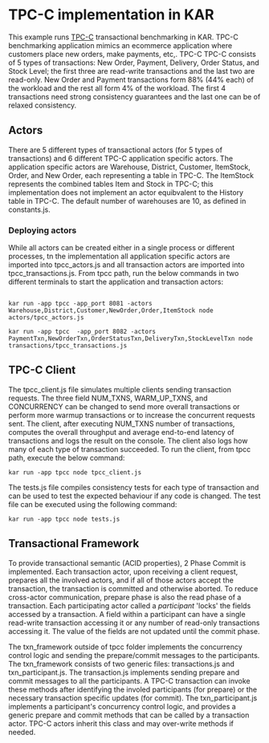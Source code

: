 <!--
# Copyright IBM Corporation 2020,2023
#
# Licensed under the Apache License, Version 2.0 (the "License");
# you may not use this file except in compliance with the License.
# You may obtain a copy of the License at
#
#     http://www.apache.org/licenses/LICENSE-2.0
#
# Unless required by applicable law or agreed to in writing, software
# distributed under the License is distributed on an "AS IS" BASIS,
# WITHOUT WARRANTIES OR CONDITIONS OF ANY KIND, either express or implied.
# See the License for the specific language governing permissions and
# limitations under the License.
-->

# TPC-C implementation in KAR
This example runs [TPC-C](http://tpc.org/tpc_documents_current_versions/pdf/tpc-c_v5.11.0.pdf) transactional benchmarking in KAR. TPC-C benchmarking application mimics an ecommerce application where customers place new orders, make payments, etc,. TPC-C TPC-C consists of 5 types of transactions: New Order, Payment, Delivery, Order Status, and Stock Level; the first three are read-write transactions and the last two are read-only. New Order and Payment transactions form 88% (44% each) of the workload and the rest all form 4% of the workload. The first 4 transactions need strong consistency guarantees and the last one can be of relaxed consistency.

## Actors
There are 5 different types of transactional actors (for 5 types of transactions) and 6 different TPC-C application specific actors. The application specific actors are Warehouse, District, Customer, ItemStock, Order, and New Order, each representing a table in TPC-C. The ItemStock represents the combined tables Item and Stock in TPC-C; this implementation does not implement an actor equibvalent to the History table in TPC-C. The default number of warehouses are 10, as defined in constants.js.

### Deploying actors
While all actors can be created either in a single process or different processes, tn the implementation
all application specific actors are imported into tpcc_actors.js and all transaction actors are imported into tpcc_transactions.js. From tpcc path, run the below commands in two different terminals to start the application and transaction actors:
```

kar run -app tpcc -app_port 8081 -actors Warehouse,District,Customer,NewOrder,Order,ItemStock node actors/tpcc_actors.js

kar run -app tpcc  -app_port 8082 -actors PaymentTxn,NewOrderTxn,OrderStatusTxn,DeliveryTxn,StockLevelTxn node transactions/tpcc_transactions.js

```
## TPC-C Client
The tpcc_client.js file simulates multiple clients sending transaction requests. The three field NUM_TXNS, WARM_UP_TXNS, and CONCURRENCY can be changed to send more overall transactions or perform more warmup transactions or to increase the concurrent requests sent. The client, after executing NUM_TXNS number of transactions, computes the overall throughput and average end-to-end latency of transactions and logs the result on the console. The client also logs how many of each type of transaction succeeded. To run the client, from tpcc path, execute the below command:

```
kar run -app tpcc node tpcc_client.js
```

The tests.js file compiles consistency tests for each type of transaction and can be used to test the expected behaviour if any code is changed. The test file can be executed using the following command:
```
kar run -app tpcc node tests.js
```

## Transactional Framework
To provide transactional semantic (ACID properties), 2 Phase Commit is implemented. Each transaction actor, upon receiving a client request, prepares all the involved actors, and if all of those actors accept the transaction, the transaction is committed and otherwise aborted. To reduce cross-actor communication, prepare phase is also the read phase of a transaction. Each participating actor called a *participant* 'locks' the fields accessed by a transaction. A field within a participant can have a single read-write transaction accessing it or any number of read-only transactions accessing it. The value of the fields are not updated until the commit phase.

The txn_framework outside of tpcc folder implements the concurrency control logic and sending the prepare/commit messages to the participants. The txn_framework consists of two generic files: transactions.js and txn_participant.js. The transaction.js implements sending prepare and commit messages to all the participants. A TPC-C transaction can invoke these methods after identifying the involed participants (for prepare) or the necessary transaction specific updates (for commit). The txn_participant.js implements a participant's concurrency control logic, and provides a generic prepare and commit methods that can be called by a transaction actor. TPC-C actors inherit this class and may over-write methods if needed.